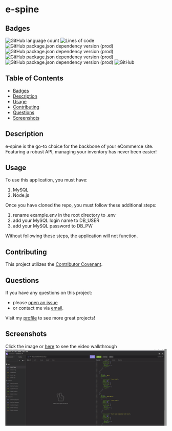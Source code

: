 # e-spine
## Badges
![GitHub language count](https://img.shields.io/github/languages/count/caeldeth/e-spine?style=plastic)
![Lines of code](https://img.shields.io/tokei/lines/github/caeldeth/e-spine?style=plastic)
![GitHub package.json dependency version (prod)](https://img.shields.io/github/package-json/dependency-version/caeldeth/e-spine/sequelize?style=plastic)
![GitHub package.json dependency version (prod)](https://img.shields.io/github/package-json/dependency-version/caeldeth/e-spine/mysql2?style=plastic)
![GitHub package.json dependency version (prod)](https://img.shields.io/github/package-json/dependency-version/caeldeth/e-spine/express?style=plastic)
![GitHub package.json dependency version (prod)](https://img.shields.io/github/package-json/dependency-version/caeldeth/e-spine/dotenv?style=plastic)
![GitHub](https://img.shields.io/github/license/caeldeth/e-spine?style=plastic)

## Table of Contents
  - [Badges](#badges)
  - [Description](#description)
  - [Usage](#usage)
  - [Contributing](#contributing)
  - [Questions](#questions)
  - [Screenshots](#screenshots)

## Description
e-spine is the go-to choice for the backbone of your eCommerce site.  Featuring a robust API, managing your inventory has never been easier!

## Usage
To use this application, you must have:
1) MySQL 
2) Node.js

Once you have cloned the repo, you must follow these additional steps:
1) rename example.env in the root directory to .env
2) add your MySQL login name to DB_USER
3) add your MySQL password to DB_PW

Without following these steps, the application will not function.  

## Contributing
This project utilizes the [Contributor Covenant](https://www.contributor-covenant.org/version/2/1/code_of_conduct/).

## Questions
If you have any questions on this project:
* please [open an issue](https://github.com/Caeldeth/e-spine/issues)
* or contact me via [email](mailto:tacolejr@gmail.com?subject=[Github%20Question%20-%20e-spine]).

Visit my [profile](https://github.com/Caeldeth) to see more great projects!
  
## Screenshots
Click the image or [here](https://watch.screencastify.com/v/IEFMqmBIHpiyBEqGWoYd) to see the video walkthrough
[![Main page](./images/espine.gif)](https://watch.screencastify.com/v/IEFMqmBIHpiyBEqGWoYd "e-spine Walkthrough")

